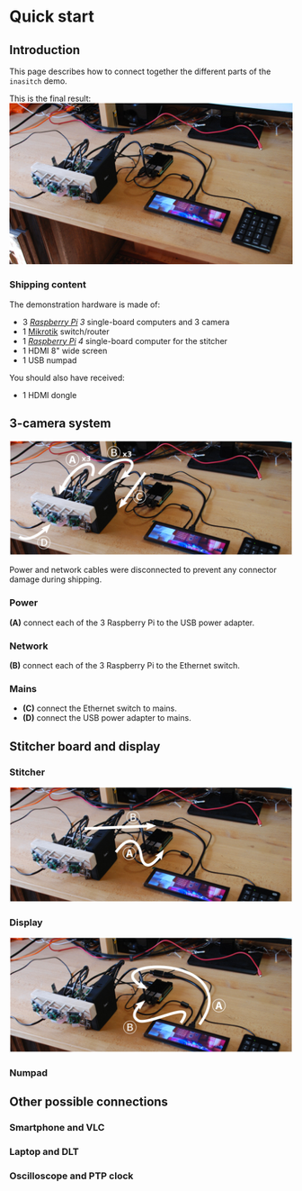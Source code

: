 # Quick start
## Introduction
This page describes how to connect together the different parts of the ``inasitch`` demo.

This is the final result:
![](pics/overview.jpg)

### Shipping content
The demonstration hardware is made of:
 - 3 *[Raspberry Pi](https://www.raspberrypi.org) 3* single-board computers and 3 camera
 - 1 [Mikrotik](https://mikrotik.com) switch/router
 - 1 *[Raspberry Pi](https://www.raspberrypi.org) 4* single-board computer for the stitcher
 - 1 HDMI 8" wide screen
 - 1 USB numpad

You should also have received:
 - 1 HDMI dongle

## 3-camera system

![](pics/overview1.jpg)

Power and network cables were disconnected to prevent any connector damage during shipping.

### Power
**(A)** connect each of the 3 Raspberry Pi to the USB power adapter.

### Network
**(B)** connect each of the 3 Raspberry Pi to the Ethernet switch.

### Mains
- **(C)** connect the Ethernet switch to mains.
- **(D)** connect the USB power adapter to mains.

## Stitcher board and display
### Stitcher
![](pics/overview2.jpg)

### Display
![](pics/overview3.jpg)

### Numpad

## Other possible connections
### Smartphone and VLC
### Laptop and DLT
### Oscilloscope and PTP clock
